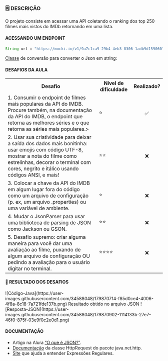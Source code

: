 
### 🗒️ DESCRIÇÃO
O projeto consiste em acessar uma API coletando o ranking dos top 250 filmes mais vistos do IMDb retornando em uma lista. 

#### ACESSANDO UM ENDPOINT
```java
String url = "https://mocki.io/v1/9a7c1ca9-29b4-4eb3-8306-1adb9d159060";
```
[Classe](https://gist.github.com/alexandreaquiles/cf337d3bcb59dd790ed2b08a0a4db7a3) de conversão para converter o Json em string: 

#### DESAFIOS DA AULA
<table>
<tr>
  <th>Desafio</th>
  <th>Nível de dificuldade</th>
  <th>Realizado?</th>
</tr>
  <tr><td>1. Consumir o endpoint de filmes mais populares da API do IMDB. Procure também, na documentação da API do IMDB, o endpoint que retorna as melhores séries e o que retorna as séries mais populares.></td>
      <td>⭐</td>
     <td align="center">✅</td>
</tr>
<tr><td>2. Usar sua criatividade para deixar a saída dos dados mais bonitinha: usar emojis com código UTF-8, mostrar a nota do filme como estrelinhas, decorar o terminal com cores, negrito e itálico usando códigos ANSI, e mais!</td>
     <td>⭐⭐</td>
     <td align="center">❌</td>
</tr>
<tr><td>3.  Colocar a chave da API do IMDB em algum lugar fora do código como um arquivo de configuração (p. ex, um arquivo .properties) ou uma variável de ambiente.</td>
     <td>⭐</td>
     <td align="center">❌</td>
 </tr>
<tr><td>4. Mudar o JsonParser para usar uma biblioteca de parsing de JSON como Jackson ou GSON.</td>
     <td>⭐⭐</td>
     <td align="center">❌</td>
 </tr>
<tr><td>5. Desafio supremo: criar alguma maneira para você dar uma avaliação ao filme, puxando de algum arquivo de configuração OU pedindo a avaliação para o usuário digitar no terminal.</td>
     <td>⭐⭐⭐⭐</td>
     <td align="center">❌</td>
 </tr>

</table>
<h4>📖 RESULTADO DOS DESAFIOS</h4>
![Código-Java](https://user-images.githubusercontent.com/34588048/179870714-f85d0ce4-4006-4f8a-8c18-7a721fde137b.png)
Resultado obtido no arquivo JSON
![Resposta-JSON](https://user-images.githubusercontent.com/34588048/179870902-1114133b-27e7-46f0-875f-03e9f0c2e0d1.png)

#### DOCUMENTAÇÃO
- Artigo na Alura [“O que é JSON?”](https://www.alura.com.br/artigos/o-que-e-json).
- [Documentação](https://docs.oracle.com/en/java/javase/17/docs/api/java.net.http/java/net/http/HttpRequest.html) da classe HttpRequest do pacote java.net.http.
- [Site](https://regex101.com/) que ajuda a entender Expressões Regulares.
